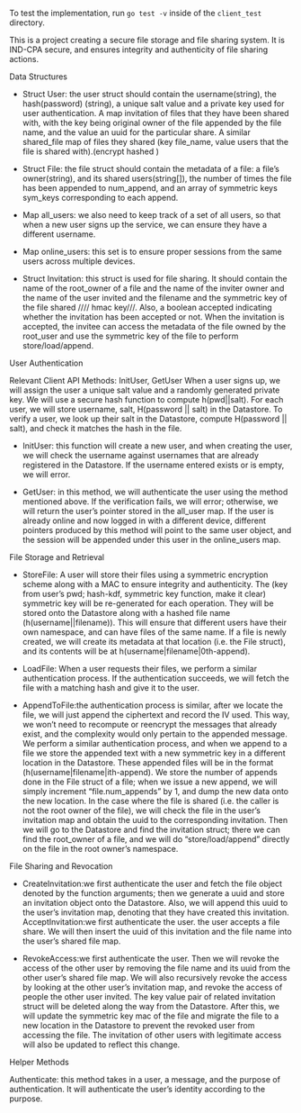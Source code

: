 To test the implementation, run `go test -v` inside of the `client_test` directory.

This is a project creating a secure file storage and file sharing system. It is IND-CPA secure, and ensures integrity and authenticity of file sharing actions. 

Data Structures

* Struct User: the user struct should contain the username(string), the hash(password) (string), a unique salt value and a private key used for user authentication. A map invitation of files that they have been shared with, with the key being original owner of the file appended by the file name, and the value an uuid for the particular share. A similar shared_file map of files they shared (key file_name, value users that the file is shared with).(encrypt hashed )

* Struct File: the file struct should contain the metadata of a file: a file’s owner(string), and its shared users(string[]), the number of times the file has been appended to num_append, and an array of symmetric keys sym_keys corresponding to each append.

* Map all_users: we also need to keep track of a set of all users, so that when a new user signs up the service, we can ensure they have a different username. 

* Map online_users: this set is to ensure proper sessions from the same users across multiple devices. 

* Struct Invitation: this struct is used for file sharing. It should contain the name of the root_owner of a file and the name of the inviter owner and the name of the user invited and the filename and the symmetric key of the file shared //// hmac key///. Also, a boolean accepted indicating whether the invitation has been accepted or not. When the invitation is accepted, the invitee can access the metadata of the file owned by the root_user and use the symmetric key of the file to perform store/load/append. 

User Authentication

Relevant Client API Methods: InitUser, GetUser
When a user signs up, we will assign the user a unique salt value and a randomly generated private key. We will use a secure hash function to compute h(pwd||salt).
For each user, we will store username, salt, H(password || salt) in the Datastore.
To verify a user, we look up their salt in the Datastore, compute H(password || salt), and check it matches the hash in the file.

* InitUser: this function will create a new user, and when creating the user, we will check the username against usernames that are already registered in the Datastore. If the username entered exists or is empty, we will error.

* GetUser: in this method, we will authenticate the user using the method mentioned above. If the verification fails, we will error; otherwise, we will return the user’s pointer stored in the all_user map. If the user is already online and now logged in with a different device, different pointers produced by this method will point to the same user object, and the session will be appended under this user in the online_users map.


File Storage and Retrieval

* StoreFile: A user will store their files using a symmetric encryption scheme along with a MAC to ensure integrity and authenticity. The (key from user’s pwd; hash-kdf, symmetric key function, make it clear) symmetric key will be re-generated for each operation. They will be stored onto the Datastore along with a hashed file name (h(username||filename)). This will ensure that different users have their own namespace, and can have files of the same name. If a file is newly created, we will create its metadata at that location (i.e. the File struct), and its contents will be at h(username|filename|0th-append).

* LoadFile: When a user requests their files, we perform a similar authentication process. If the authentication succeeds, we will fetch the file with a matching hash and give it to the user.

* AppendToFile:the authentication process is similar, after we locate the file, we will just append the ciphertext and record the IV used. This way, we won’t need to recompute or reencrypt the messages that already exist, and the complexity would only pertain to the appended message. We perform a similar authentication process, and when we append to a file we store the appended text with a new symmetric key in a different location in the Datastore. These appended files will be in the format (h(username|filename|ith-append). We store the number of appends done in the File struct of a file; when we issue a new append, we will simply increment “file.num_appends” by 1, and dump the new data onto the new location. 
In the case where the file is shared (i.e. the caller is not the root owner of the file), we will check the file in the user’s invitation map and obtain the uuid to the corresponding invitation. Then we will go to the Datastore and find the invitation struct; there we can find the root_owner of a file, and we will do “store/load/append” directly on the file in the root owner’s namespace.

File Sharing and Revocation

* CreateInvitation:we first authenticate the user and fetch the file object denoted by the function arguments; then we generate a uuid and store an invitation object onto the Datastore. Also, we will append this uuid to the user’s invitation map, denoting that they have created this invitation. 
AcceptInvitation:we first authenticate the user. the user accepts a file share. We will then insert the uuid of this invitation and the file name into the user’s shared file map. 

* RevokeAccess:we first authenticate the user. Then we will revoke the access of the other user by removing the file name and its uuid from the other user’s shared file map. We will also recursively revoke the access by looking at the other user’s invitation map, and revoke the access of people the other user invited. The key value pair of related invitation struct will be deleted along the way from the Datastore. After this, we will update the symmetric key mac of the file and migrate the file to a new location in the Datastore to prevent the revoked user from accessing the file. The invitation of other users with legitimate access will also be updated to reflect this change.

Helper Methods

Authenticate: this method takes in a user, a message, and the purpose of authentication. It will authenticate the user’s identity according to the purpose.
 





























































































